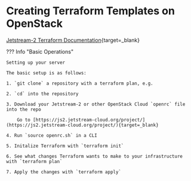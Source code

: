 # Creating Terraform Templates on OpenStack

[Jetstream-2 Terraform Documentation](https://docs.jetstream-cloud.org/general/terraform/){target=_blank}

??? Info "Basic Operations"

    Setting up your server

    The basic setup is as follows:

    1. `git clone` a repository with a terraform plan, e.g. 

    2. `cd` into the repository

    3. Download your Jetstream-2 or other OpenStack Cloud `openrc` file into the repo 

        Go to [https://js2.jetstream-cloud.org/project/](https://js2.jetstream-cloud.org/project/){target=_blank}

    4. Run `source openrc.sh` in a CLI 

    5. Initalize Terraform with `terraform init`

    6. See what changes Terraform wants to make to your infrastructure with `terraform plan`

    7. Apply the changes with `terraform apply`

